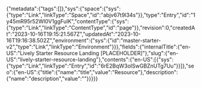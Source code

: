 {"metadata":{"tags":[]},"sys":{"space":{"sys":{"type":"Link","linkType":"Space","id":"abjv67t9l34s"}},"type":"Entry","id":"1y45mR95r52Wl0V1ggFulK","contentType":{"sys":{"type":"Link","linkType":"ContentType","id":"page"}},"revision":0,"createdAt":"2023-10-16T19:15:21.567Z","updatedAt":"2023-10-16T19:16:38.502Z","environment":{"sys":{"id":"master-starter-v2","type":"Link","linkType":"Environment"}}},"fields":{"internalTitle":{"en-US":"Lively Starter Resource Landing [PLACEHOLDER]"},"slug":{"en-US":"lively-starter-resource-landing"},"contents":{"en-US":[{"sys":{"type":"Link","linkType":"Entry","id":"6rE2BqW3olSwGBZnUTg7Uu"}}]},"seo":{"en-US":{"title":{"name":"title","value":"Resource"},"description":{"name":"description","value":""}}}}}